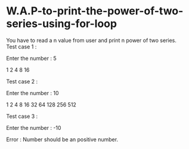# W.A.P-to-print-the-power-of-two-series-using-for-loop
You have to read a n value from user and print n power of two series. 
<br>
Test case 1 : 

Enter the number : 5

1 2 4 8 16

Test case 2 :


Enter the number : 10

1 2 4 8 16 32 64 128 256 512

Test case 3 :


Enter the number : -10

Error : Number should be an positive number.

